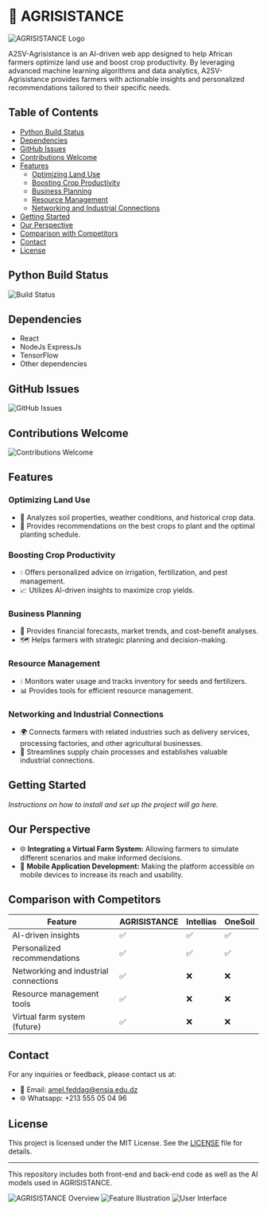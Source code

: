 # 🌱 AGRISISTANCE

![AGRISISTANCE Logo](path_to_logo_image)

A2SV-Agrisistance is an AI-driven web app designed to help African farmers optimize land use and boost crop productivity. By leveraging advanced machine learning algorithms and data analytics, A2SV-Agrisistance provides farmers with actionable insights and personalized recommendations tailored to their specific needs.

## Table of Contents

- [Python Build Status](#python-build-status)
- [Dependencies](#dependencies)
- [GitHub Issues](#github-issues)
- [Contributions Welcome](#contributions-welcome)
- [Features](#features)
  - [Optimizing Land Use](#optimizing-land-use)
  - [Boosting Crop Productivity](#boosting-crop-productivity)
  - [Business Planning](#business-planning)
  - [Resource Management](#resource-management)
  - [Networking and Industrial Connections](#networking-and-industrial-connections)
- [Getting Started](#getting-started)
- [Our Perspective](#our-perspective)
- [Comparison with Competitors](#comparison-with-competitors)
- [Contact](#contact)
- [License](#license)

## Python Build Status

![Build Status](path_to_build_status_badge)

## Dependencies

- React
- NodeJs ExpressJs
- TensorFlow
- Other dependencies

## GitHub Issues

![GitHub Issues](path_to_issues_badge)

## Contributions Welcome

![Contributions Welcome](path_to_contributions_badge)

## Features

### Optimizing Land Use

- 🌿 Analyzes soil properties, weather conditions, and historical crop data.
- 🌾 Provides recommendations on the best crops to plant and the optimal planting schedule.

### Boosting Crop Productivity

- 💧 Offers personalized advice on irrigation, fertilization, and pest management.
- 📈 Utilizes AI-driven insights to maximize crop yields.

### Business Planning

- 💼 Provides financial forecasts, market trends, and cost-benefit analyses.
- 🗺️ Helps farmers with strategic planning and decision-making.

### Resource Management

- 💧 Monitors water usage and tracks inventory for seeds and fertilizers.
- 📊 Provides tools for efficient resource management.

### Networking and Industrial Connections

- 🌍 Connects farmers with related industries such as delivery services, processing factories, and other agricultural businesses.
- 🔗 Streamlines supply chain processes and establishes valuable industrial connections.

## Getting Started

_Instructions on how to install and set up the project will go here._

## Our Perspective

- 🌐 **Integrating a Virtual Farm System:** Allowing farmers to simulate different scenarios and make informed decisions.
- 📱 **Mobile Application Development:** Making the platform accessible on mobile devices to increase its reach and usability.

## Comparison with Competitors

| Feature                               | AGRISISTANCE | Intellias | OneSoil |
| ------------------------------------- | ------------ | --------- | ------- |
| AI-driven insights                    | ✅           | ✅        | ✅      |
| Personalized recommendations          | ✅           | ✅        | ✅      |
| Networking and industrial connections | ✅           | ❌        | ❌      |
| Resource management tools             | ✅           | ❌        | ❌      |
| Virtual farm system (future)          | ✅           | ❌        | ❌      |

## Contact

For any inquiries or feedback, please contact us at:

- 📧 Email: [amel.feddag@ensia.edu.dz](mailto:amel.feddag@ensia.edu.dz)
- 🌐 Whatsapp: +213 555 05 04 96

## License

This project is licensed under the MIT License. See the [LICENSE](LICENSE) file for details.

---

This repository includes both front-end and back-end code as well as the AI models used in AGRISISTANCE.

![AGRISISTANCE Overview](path_to_overview_image_1)
![Feature Illustration](path_to_feature_image_2)
![User Interface](path_to_ui_image_3)

